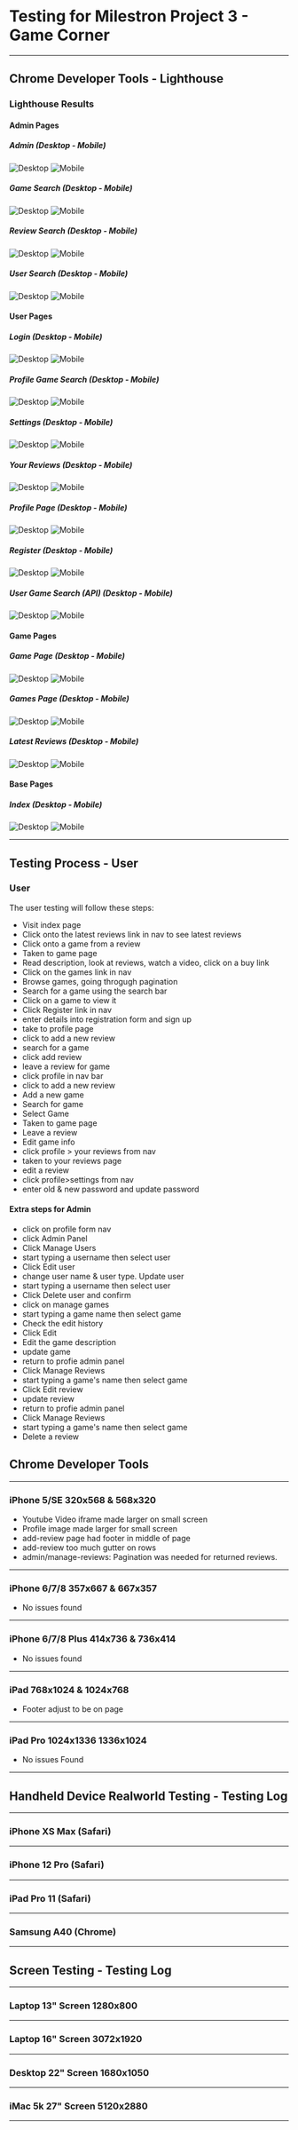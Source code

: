 # Testing for Milestron Project 3 - Game Corner
---

## Chrome Developer Tools - Lighthouse

### Lighthouse Results
#### Admin Pages
##### Admin (Desktop - Mobile)
![Desktop](images/lighthouse-tests/admin/admin_desktop.png)
![Mobile](images/lighthouse-tests/admin/admin_mobile.png)
##### Game Search (Desktop - Mobile)
![Desktop](images/lighthouse-tests/admin/admin_game-search_desktop.png)
![Mobile](images/lighthouse-tests/admin/admin_game-search_mobile.png)
##### Review Search (Desktop - Mobile)
![Desktop](images/lighthouse-tests/admin/admin_review-search_desktop.png)
![Mobile](images/lighthouse-tests/admin/admin_review-search_mobile.png)
##### User Search (Desktop - Mobile)
![Desktop](images/lighthouse-tests/admin/admin_user-search_desktop.png)
![Mobile](images/lighthouse-tests/admin/admin_user-search_mobile.png)

#### User Pages
##### Login (Desktop - Mobile)
![Desktop](images/lighthouse-tests/users/login_desktop.png)
![Mobile](images/lighthouse-tests/users/login_mobile.png)
##### Profile Game Search (Desktop - Mobile)
![Desktop](images/lighthouse-tests/users/profile_game-search_desktop.png)
![Mobile](images/lighthouse-tests/users/profile_game-search_mobile.png)
##### Settings (Desktop - Mobile)
![Desktop](images/lighthouse-tests/users/profile_settings_desktop.png)
![Mobile](images/lighthouse-tests/users/profile_settings_mobile.png)
##### Your Reviews (Desktop - Mobile)
![Desktop](images/lighthouse-tests/users/profile_your-reviews_desktop.png)
![Mobile](images/lighthouse-tests/users/profile_your-reviews_mobile.png)
##### Profile Page (Desktop - Mobile)
![Desktop](images/lighthouse-tests/users/profile-page_desktop.png)
![Mobile](images/lighthouse-tests/users/profile-page_mobile.png)
##### Register (Desktop - Mobile)
![Desktop](images/lighthouse-tests/users/register_desktop.png)
![Mobile](images/lighthouse-tests/users/register_mobile.png)
##### User Game Search (API) (Desktop - Mobile)
![Desktop](images/lighthouse-tests/users/user_game-search_desktop.png)
![Mobile](images/lighthouse-tests/users/user_game-search_mobile.png)


#### Game Pages
##### Game Page (Desktop - Mobile)
![Desktop](images/lighthouse-tests/games/game_desktop.png)
![Mobile](images/lighthouse-tests/games/game_mobile.png)
##### Games Page (Desktop - Mobile)
![Desktop](images/lighthouse-tests/games/games_desktop.png)
![Mobile](images/lighthouse-tests/games/games_mobile.png)
##### Latest Reviews (Desktop - Mobile)
![Desktop](images/lighthouse-tests/games/latest-reviews_desktop.png)
![Mobile](images/lighthouse-tests/games/latest-reviews_mobile.png)
#### Base Pages
##### Index (Desktop - Mobile)
![Desktop](images/lighthouse-tests/base/index_desktop.png)
![Mobile](images/lighthouse-tests/base/index_mobile.png)


---

## Testing Process - User

### User
The user testing will follow these steps:
- Visit index page
- Click onto the latest reviews link in nav to see latest reviews
- Click onto a game from a review
- Taken to game page
- Read description, look at reviews, watch a video, click on a buy link
- Click on the games link in nav
- Browse games, going throgugh pagination
- Search for a game using the search bar
- Click on a game to view it
- Click Register link in nav
- enter details into registration form and sign up
- take to profile page
- click to add a new review
- search for a game
- click add review
- leave a review for game
- click profile in nav bar
- click to add a new review
- Add a new game
- Search for game
- Select Game
- Taken to game page
- Leave a review
- Edit game info
- click profile > your reviews from nav
- taken to your reviews page
- edit a review
- click profile>settings from nav
- enter old & new password and update password
#### Extra steps for Admin
- click on profile form nav
- click Admin Panel
- Click Manage Users
- start typing a username then select user
- Click Edit user
- change user name & user type. Update user
- start typing a username then select user
- Click Delete user and confirm
- click on manage games
- start typing a game name then select game
- Check the edit history
- Click Edit
- Edit the game description
- update game 
- return to profie admin panel
- Click Manage Reviews
- start typing a game's name then select game
- Click Edit review
- update review
- return to profie admin panel
- Click Manage Reviews
- start typing a game's name then select game
- Delete a review

## Chrome Developer Tools

---
### iPhone 5/SE 320x568 & 568x320

- Youtube Video iframe made larger on small screen
- Profile image made larger for small screen
- add-review page had footer in middle of page
- add-review too much gutter on rows
- admin/manage-reviews: Pagination was needed for returned reviews.

---
### iPhone 6/7/8 357x667 & 667x357
- No issues found

---
### iPhone 6/7/8 Plus 414x736 & 736x414
- No issues found

---
### iPad 768x1024 & 1024x768
- Footer adjust to be on page

---
### iPad Pro 1024x1336 1336x1024
- No issues Found

---
## Handheld Device Realworld Testing - Testing Log
---
### iPhone XS Max (Safari)


---
### iPhone 12 Pro (Safari)


---
### iPad Pro 11 (Safari)


---
### Samsung A40 (Chrome)


---
## Screen Testing - Testing Log
---
### Laptop 13" Screen 1280x800


---
### Laptop 16" Screen 3072x1920


---
### Desktop 22" Screen 1680x1050


---
### iMac 5k 27" Screen 5120x2880


---
